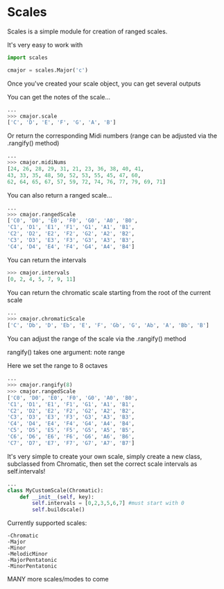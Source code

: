 # Scales
Scales is a simple module for creation of ranged scales.

It's very easy to work with
```python
import scales

cmajor = scales.Major('c')

```
Once you've created your scale object, you can get several outputs

You can get the notes of the scale...
```python
...
>>> cmajor.scale
['C', 'D', 'E', 'F', 'G', 'A', 'B']
```

Or return the corresponding Midi numbers (range can be adjusted via the .rangify() method)
```python
...
>>> cmajor.midiNums
[24, 26, 28, 29, 31, 21, 23, 36, 38, 40, 41, 
43, 33, 35, 48, 50, 52, 53, 55, 45, 47, 60, 
62, 64, 65, 67, 57, 59, 72, 74, 76, 77, 79, 69, 71]
```

You can also return a ranged scale...
```python
...
>>> cmajor.rangedScale
['C0', 'D0', 'E0', 'F0', 'G0', 'A0', 'B0', 
'C1', 'D1', 'E1', 'F1', 'G1', 'A1', 'B1', 
'C2', 'D2', 'E2', 'F2', 'G2', 'A2', 'B2', 
'C3', 'D3', 'E3', 'F3', 'G3', 'A3', 'B3', 
'C4', 'D4', 'E4', 'F4', 'G4', 'A4', 'B4']
```

You can return the intervals
```python
>>> cmajor.intervals
[0, 2, 4, 5, 7, 9, 11]
```

You can return the chromatic scale starting from the root of the current scale
```python
...
>>> cmajor.chromaticScale
['C', 'Db', 'D', 'Eb', 'E', 'F', 'Gb', 'G', 'Ab', 'A', 'Bb', 'B']
```

You can adjust the range of the scale via the .rangify() method

rangify() takes one argument: note range

Here we set the range to 8 octaves

```python
...
>>> cmajor.rangify(8)
>>> cmajor.rangedScale
['C0', 'D0', 'E0', 'F0', 'G0', 'A0', 'B0', 
'C1', 'D1', 'E1', 'F1', 'G1', 'A1', 'B1', 
'C2', 'D2', 'E2', 'F2', 'G2', 'A2', 'B2', 
'C3', 'D3', 'E3', 'F3', 'G3', 'A3', 'B3', 
'C4', 'D4', 'E4', 'F4', 'G4', 'A4', 'B4', 
'C5', 'D5', 'E5', 'F5', 'G5', 'A5', 'B5', 
'C6', 'D6', 'E6', 'F6', 'G6', 'A6', 'B6', 
'C7', 'D7', 'E7', 'F7', 'G7', 'A7', 'B7']
```

It's very simple to create your own scale, simply create a new class, subclassed from Chromatic, then set the correct scale intervals as self.intervals!
```python
...
class MyCustomScale(Chromatic):
	def __init__(self, key):
		self.intervals = [0,2,3,5,6,7] #must start with 0
		self.buildscale()
```

Currently supported scales:
```
-Chromatic
-Major
-Minor
-MelodicMinor
-MajorPentatonic
-MinorPentatonic 
```
MANY more scales/modes to come